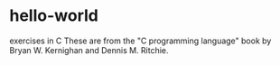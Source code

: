 # hello-world
exercises in C
These are from the "C programming language" book by Bryan W. Kernighan and Dennis M. Ritchie.
